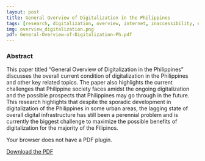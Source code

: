 ```yaml
---
layout: post
title: General Overview of Digitalization in the Philippines
tags: [research, digitalization, overview, internet, inaccessibility, e-commerce, digital divide]
img: overview_digitalization.png
pdf: General-Overview-of-Digitalization-Ph.pdf
---
```


### Abstract

This paper titled “General Overview of Digitalization in the Philippines” discusses the overall current condition of digitalization in the Philippines and other key related topics. The paper also highlights the current challenges that Philippine society faces amidst the ongoing digitalization and the possible prospects that Philippines may go through in the future. This research highlights that despite the sporadic development in digitalization of the Philippines in some urban areas, the lagging state of overall digital infrastructure has still been a perennial problem and is currently the biggest challenge to maximize the possible benefits of digitalization for the majority of the Filipinos.

<!--more-->

<object id="pdf-viewer" data="/assets/pdf/{{ page.pdf }}" type='application/pdf'>
  <div class="content action">
    <p>Your browser does not have a PDF plugin.</p>
    <p><a href="/assets/pdf/{{ page.pdf }}" download>Download the PDF</a></p>
  </div>
</object>
